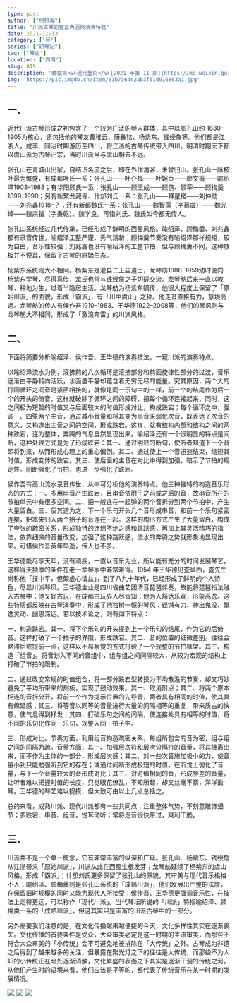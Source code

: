 ```yaml
---
type: post
author: ["柯棋瀚"]
title: "川派古琴的豐富內涵與演奏特點"
date: 2021-11-13
category: ["琴"]
series: ["耕琴記"]
tag: ["琴史"]
location: ["西南"]
slug: 019
description: '轉載自<v>現代藝術</v>[2021 年第 11 期](https://mp.weixin.qq.com/s/EuvD9nd5ZGzAy93oN5cV0g) [花间窥琴弦 弹琴复长啸](https://mp.weixin.qq.com/s/cXZDGflTSB4iIKZsY-3qjQ)。雜誌向老師約稿，便交我來寫。突發奇想，發明了原始川派–成熟川派–現代川派的概念。第二部分是炒冷飯，把大一時候的中二作品拿出來改一改。10 月 7 日寫的。[全文瀏覽](https://book.yunzhan365.com/ovye/vymg/mobile/index.html)'
img: 'https://pic.imgdb.cn/item/61b7364e2ab3f51d916863a1.jpg'
---
```


## 一、

近代川派古琴形成之初包含了一个较为广泛的琴人群体，其中以张孔山<n>约 1830–1905</n>为核心，还包括他的琴友曹稚云、唐彝铭、杨紫东、钱绶詹等。他们都是江浙人，咸丰、同治时期游历至四川，将江浙的古琴传统带入四川。明清时期天下都以虞山派为古琴正宗，当时川派当与虞山相去不远。

张孔山在青城山出家，自结识名流之后，即在外作清客，未曾归山。张孔山一脉枝叶最为繁盛，有成都叶氏一系：张孔山——叶介福——叶婉贞——廖文甫——喻绍泽<n>1903–1988</n>；有华阳顾氏一系：张孔山——顾玉成——顾㑺、顾荦——顾梅羹<n>1899–1990</n>；另有新繁龙藏寺、什邡刘氏一系：张孔山——释星槎——刘仲勋——刘兆鑫<n>1918–？</n>；还有新都魏氏一系：张孔山——魏智儒（字慕虞）——魏光绰——魏宗钺（字秉乾）、魏学良。可惜刘氏、魏氏如今都无传人。

张孔山系统经过几代传承，已经形成了鲜明的西蜀风格。喻绍泽、顾梅羹、刘兆鑫都有录音传世，喻绍泽工整严谨、秀气清新；顾梅羹节奏没有喻绍泽那样规矩，较为自由，音乐性较强；刘兆鑫也没有喻绍泽的工整节拍，但与顾梅羹不同，这种散板并不悦耳，保留了古琴的原始生态。

杨紫东系统则大不相同。杨紫东是灌县二王庙道士，龙琴舫<n>1886–1959</n>幼时便向杨紫东学琴，尽得真传，龙氏也常与钱绶詹之子切磋交流。龙琴舫后来一直以教琴、种地为生，过着半隐居生活。龙琴舫为杨紫东嫡传，他很大程度上保留了「原始川派」的面貌，形成「霸派」，有「川中虞山」之称。他走音直接有力，意境高远。龙琴舫的传人有侯作吾<n>1910–1963</n>、王华德<n>1922–2008</n>等，他们的琴风则与龙琴舫大不相同，形成了「激浪奔雷」的川派风格。

## 二、

下面将简要分析喻绍泽、侯作吾、王华德的演奏技法，一窥川派的演奏特点。

以喻绍泽<v>流水</v>为例，滚拂前的八次循环是滚拂部分和前面旋律性部分的过渡，音乐逐渐由平静转向活跃，水面虽平静却蕴含着无穷无尽的能量。究其原因，两个大的打圆循环之间音是紧密相接的，就像是同一乐句中的一样，前一个的结尾作为后一个的开头的倚音，这样就破除了循环之间的障碍，把每个循环连接起来，同时，这之间极为短暂的时值又与后面较大的时值形成对比，构成跌宕；每个循环之中，强调一、四弦两个主音，通过减小音量和将其变为串音来弱化次音，既表达了次音的意义，又构造出主音之间的空间，形成跌宕。这样，就有结构内部和结构之间的两种跌宕，连为整体，奔腾的气息自然显现出来。喻绍泽还有一个很明显的特点是间断，这种处理方式是为了形成跌宕：其一、通过明显的断句，使听者知道下一个音即将到来，从而形成心理上的重心偏倒。其二、通过使上一个音迅速结束，缩短其时值，形成变体的跌宕。其三、使后面的主音在对比中得到加强，暗示了节拍的规定性。间断强化了节拍，也进一步强化了跌宕。

侯作吾有<v>高山流水</v>录音传世，从中可分析他的演奏特点。他三种独特的构造音乐形态的方式：一、多用串音产生跌宕，且串音依附于之前或之后的音，故串音所在的节拍单元中有很多空间。二、把一般连在一起弹的两个音拆分到两个节拍中，产生大量留白。三、反其道为之，下一个乐句开头几个音形成串音，和前一个乐句紧密连接，把本来归入两个拍子的音连在一起。这样的构形方式产生了大量留白，构成了夸张的疏密关系，形成独特的连绵不绝之感和跳跃感，再加上其灵活精巧的指法，依靠细微的音量改变，加强了这种跳跃感，流水的奔腾之势就形象地显现出来。可惜侯作吾英年早逝，传人也不多。

王华德能尽享天年，没有顽疾，一直以音乐为业，所以能有充分的时间发展琴艺，这样得天独厚的条件在老一辈琴家中非常难得。1954 年王华德见査阜西，査先生尚称他「技中平，但颇虚心请益」，到了八九十年代，已经形成了鲜明的个人特色，尽显川派琴风。王华德主业是四川省曲艺团清音琵琶伴奏，故能将琵琶指法融入古琴中；他又好古玩，在成都古玩界人尽皆知；他为人豁达乐观，形象高逸。这些特质都反映在古琴演奏中，形成了他独树一帜的琴风：铿锵有力、神出鬼没、飘逸灵动、幽思深远。若以技术论之，则有如下特点：

一、构造跌宕。其一、将下个乐句的开头提到上一个乐句的结尾，作为它的后倚音。这样打破了一个拍子的界限，形成跌宕。其二、音的位置的细微差别。往往会略滞后或提前一点，这样以不易察觉的方式打破了一个规整的节拍框架。其三、构造「组音」。将音划入不同的音组中，组与组之间间隔较大，从较为宏观的结构上打破了节拍的限制。

二、通过改变常规的时值组合，将一部分跌宕型转换为平均散澹的节奏，却又巧妙避免了平均所带来的刻板，实现了鼓动效果。其一、取消附点；其二、将两个原本相连的音拆分开，将前一个作为提示位置的先导音，两者具有相同的时值，使其具有绵延感；其三、将等音以同等的音量进行大量的间隔相等的重复，带来质古的快意，使气息得到抒发；其四、打破乐句之间的间隔，使连接处具有相等的时值，将不同的乐句化作同一乐句，规整入同一拍子中。

三、形成对比。节奏方面，利用组音构造疏密关系，每组所包含的音为密，组与组之间的间隔为疏。音量方面，其一、加强层次符和层次分隔符的音量，将其抽离出来，而不作为主体的一部分，形成层次感；其二、对一些次音施加极小的力，使音量小到只能勉强听到它的存在；或通过间断形成极短的时值，在听觉上弱化了音量，与下一个音量较大的音形成对比；其三、对时值相同的音，形成参差的音量，让听者难以把握时值的长度，只觉眼花缭乱，不知所起，却又丝毫不紊，洋洋盈耳。王华德的琴艺难以捉摸，但大致可由以上几点总括之。

总的来看，成熟川派、现代川派都有一些共同点：注重整体气势，不刻意雕饰细节；多跌宕、串音、组音，悦耳动听；常将走音很快带过，爽利干脆。

## 三、

川派并不是一个单一概念，它有非常丰富的纵深和广延。张孔山、杨紫东、钱绶詹从江浙带来「原始川派」，川派从此在西蜀生根发芽；龙琴舫延续了杨紫东的虞山风格，形成「霸派」；什邡刘氏更多保留了张孔山的原貌，其审美与现代音乐格格不入；喻绍泽、顾梅羹则是张孔山系统的「成熟川派」，他们发展出严整的法度，在保留旧时规模的同时又能为现代人所接受；侯作吾、王华德更强调音乐性，在技法上走得更远，可以称作「现代川派」。当代琴坛所说的「川派」特指喻绍泽、顾梅羹一系的「成熟川派」，但这其实只是丰富的川派古琴中的一部分。

另外需要我们注意的是，在文化传播越来越便捷的今天，文化多样性其实在逐渐丧失。文化传播的首要条件是受众，大众审美必定是这一时期的主流审美，而那些不符合大众审美的「小传统」会不可避免地被排除在「大传统」之外。古琴成为非遗之后得到了越来越多的关注，但暴露在聚光灯之下的往往是大传统，而那些不为人知的小传统正在暗处逐渐消散，文化繁盛的表面之下其实是逐渐干涸的传统之河。从他们产生时的语境来看，他们应该是平等的，都代表了传统音乐在某一时期的发展情况。

<img src="https://pic.imgdb.cn/item/618fd9862ab3f51d91752acc.jpg">
<img src="https://pic.imgdb.cn/item/618fd9862ab3f51d91752ada.jpg">
<img src="https://pic.imgdb.cn/item/618fd9862ab3f51d91752ae0.jpg">
